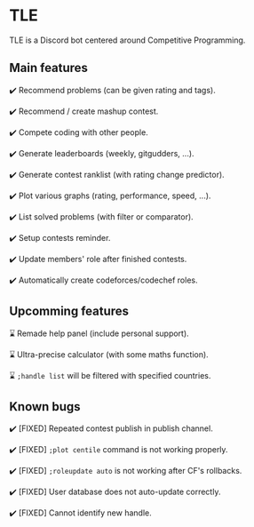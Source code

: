# TLE

TLE is a Discord bot centered around Competitive Programming.

## Main features

✔️ Recommend problems (can be given rating and tags).

✔️ Recommend / create mashup contest.

✔️ Compete coding with other people.

✔️ Generate leaderboards (weekly, gitgudders, ...).

✔️ Generate contest ranklist (with rating change predictor).

✔️ Plot various graphs (rating, performance, speed, ...).

✔️ List solved problems (with filter or comparator).

✔️ Setup contests reminder.

✔️ Update members' role after finished contests.

✔️ Automatically create codeforces/codechef roles.

## Upcomming features

⌛ Remade help panel (include personal support).

⌛ Ultra-precise calculator (with some maths function).

⌛ `;handle list` will be filtered with specified countries.

## Known bugs

✔️ [FIXED] Repeated contest publish in publish channel.

✔️ [FIXED] `;plot centile` command is not working properly.

✔️ [FIXED] `;roleupdate auto` is not working after CF's rollbacks.

✔️ [FIXED] User database does not auto-update correctly.

✔️ [FIXED] Cannot identify new handle.